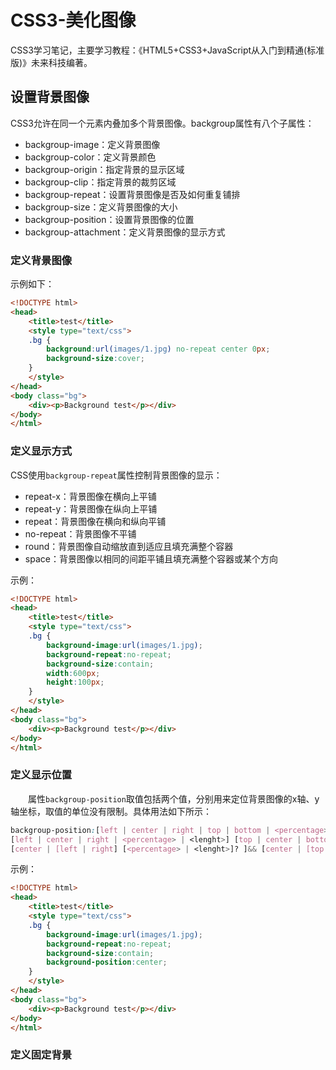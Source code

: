 # CSS3-美化图像
CSS3学习笔记，主要学习教程：《HTML5+CSS3+JavaScript从入门到精通(标准版)》未来科技编著。
## 设置背景图像
CSS3允许在同一个元素内叠加多个背景图像。backgroup属性有八个子属性：
- backgroup-image：定义背景图像
- backgroup-color：定义背景颜色
- backgroup-origin：指定背景的显示区域
- backgroup-clip：指定背景的裁剪区域
- backgroup-repeat：设置背景图像是否及如何重复铺排
- backgroup-size：定义背景图像的大小
- backgroup-position：设置背景图像的位置
- backgroup-attachment：定义背景图像的显示方式

### 定义背景图像
示例如下：
```html
<!DOCTYPE html>
<head>
    <title>test</title>
    <style type="text/css">
    .bg {
        background:url(images/1.jpg) no-repeat center 0px;
        background-size:cover;
    }
    </style>
</head>
<body class="bg">
    <div><p>Background test</p></div>
</body>
</html>
```
### 定义显示方式
CSS使用`backgroup-repeat`属性控制背景图像的显示：
- repeat-x：背景图像在横向上平铺
- repeat-y：背景图像在纵向上平铺
- repeat：背景图像在横向和纵向平铺
- no-repeat：背景图像不平铺
- round：背景图像自动缩放直到适应且填充满整个容器
- space：背景图像以相同的间距平铺且填充满整个容器或某个方向

示例：
```html
<!DOCTYPE html>
<head>
    <title>test</title>
    <style type="text/css">
    .bg {
        background-image:url(images/1.jpg);
        background-repeat:no-repeat;
        background-size:contain;
        width:600px;
        height:100px;
    }
    </style>
</head>
<body class="bg">
    <div><p>Background test</p></div>
</body>
</html> 
```
### 定义显示位置
&#8195;&#8195;属性`backgroup-position`取值包括两个值，分别用来定位背景图像的x轴、y轴坐标，取值的单位没有限制。具体用法如下所示：
```css
backgroup-position:[left | center | right | top | bottom | <percentage> | <lenght>] |
[left | center | right | <percentage> | <lenght>] [top | center | bottom | <percentage> | <lenght>] |
[center | [left | right] [<percentage> | <lenght>]? ]&& [center | [top | bottom] [<percentage> | <lenght>]? ]
```
示例：
```html
<!DOCTYPE html>
<head>
    <title>test</title>
    <style type="text/css">
    .bg {
        background-image:url(images/1.jpg);
        background-repeat:no-repeat;
        background-size:contain;
        background-position:center;
    }
    </style>
</head>
<body class="bg">
    <div><p>Background test</p></div>
</body>
</html>
```
### 定义固定背景
